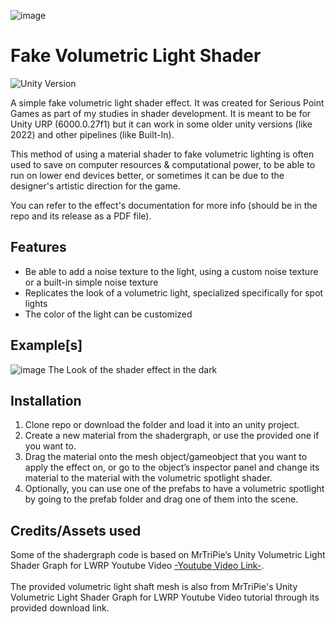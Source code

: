 ![image](https://github.com/user-attachments/assets/ab54a4f3-4ea6-492b-bec8-e158a915a17c)

# Fake Volumetric Light Shader
![Unity Version](https://img.shields.io/badge/Unity-6000.0.27%27LTS%2B-blueviolet?logo=unity)
 
A simple fake volumetric light shader effect. It was created for Serious Point Games as part of my studies in shader development. 
It is meant to be for Unity URP (6000.0.27f1) but it can work in some older unity versions (like 2022) and other pipelines (like Built-In).

This method of using a material shader to fake volumetric lighting is often used to save on computer resources & computational power, 
to be able to run on lower end devices better, or sometimes it can be due to the designer's artistic direction for the game.

You can refer to the effect's documentation for more info (should be in the repo and its release as a PDF file).

## Features
- Be able to add a noise texture to the light, using a custom noise texture or a built-in simple noise texture
- Replicates the look of a volumetric light, specialized specifically for spot lights
- The color of the light can be customized

## Example[s]
![image](https://github.com/user-attachments/assets/9ab5895e-8e63-4a1d-bf29-5d48652cc655)
The Look of the shader effect in the dark

## Installation
1. Clone repo or download the folder and load it into an unity project.
2. Create a new material from the shadergraph, or use the provided one if you want to.
3. Drag the material onto the mesh object/gameobject that you want to apply the effect on, or go to the object’s inspector panel
and change its material to the material with the volumetric spotlight shader.
4. Optionally, you can use one of the prefabs to have a volumetric spotlight by going to the prefab folder and drag one of them into the scene.

## Credits/Assets used
Some of the shadergraph code is based on MrTriPie’s Unity Volumetric Light Shader Graph
for LWRP Youtube Video [-Youtube Video Link-](https://www.youtube.com/watch?v=rihJzWq7sE4).
<br>
<br>
The provided volumetric light shaft mesh is also from MrTriPie's Unity Volumetric Light
Shader Graph for LWRP Youtube Video tutorial through its provided download link.
